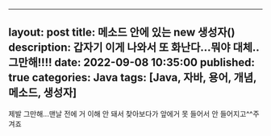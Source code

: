 ------
layout: post
title: 메소드 안에 있는 new 생성자()
description: 갑자기 이게 나와서 또 화난다...뭐야 대체..그만해!!!!
date: 2022-09-08 10:35:00
published: true
categories: Java
tags: [Java, 자바, 용어, 개념, 메소드, 생성자]
---

제발 그만해...맨날 전에 거 이해 안 돼서 찾아보다가 앞에거 못 들어서 안 들어지고^^주겨죠